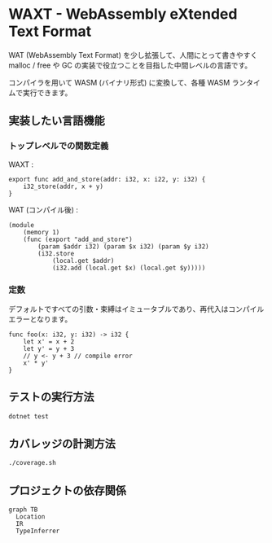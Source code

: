 # WAXT - WebAssembly eXtended Text Format

WAT (WebAssembly Text Format) を少し拡張して、人間にとって書きやすく malloc / free や GC の実装で役立つことを目指した中間レベルの言語です。

コンパイラを用いて WASM (バイナリ形式) に変換して、各種 WASM ランタイムで実行できます。

## 実装したい言語機能

### トップレベルでの関数定義

WAXT :

```text
export func add_and_store(addr: i32, x: i22, y: i32) {
    i32_store(addr, x + y)
}
```

WAT (コンパイル後) :

```wasm
(module
    (memory 1)
    (func (export "add_and_store")
        (param $addr i32) (param $x i32) (param $y i32)
        (i32.store
            (local.get $addr)
            (i32.add (local.get $x) (local.get $y)))))
```

### 定数

デフォルトですべての引数・束縛はイミュータブルであり、再代入はコンパイルエラーとなります。

```text
func foo(x: i32, y: i32) -> i32 {
    let x' = x + 2
    let y' = y + 3
    // y <- y + 3 // compile error
    x' * y'
}
```

## テストの実行方法

```bash
dotnet test
```

## カバレッジの計測方法

```bash
./coverage.sh
```

## プロジェクトの依存関係

```mermaid
graph TB
  Location
  IR
  TypeInferrer
```
